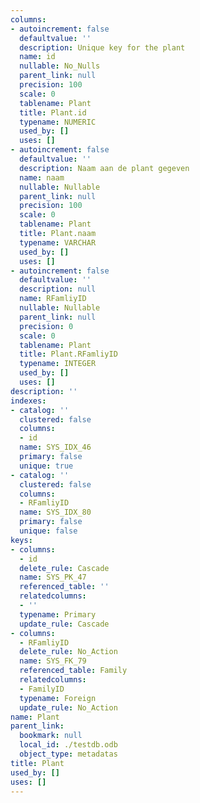 ```yaml
---
columns:
- autoincrement: false
  defaultvalue: ''
  description: Unique key for the plant
  name: id
  nullable: No_Nulls
  parent_link: null
  precision: 100
  scale: 0
  tablename: Plant
  title: Plant.id
  typename: NUMERIC
  used_by: []
  uses: []
- autoincrement: false
  defaultvalue: ''
  description: Naam aan de plant gegeven
  name: naam
  nullable: Nullable
  parent_link: null
  precision: 100
  scale: 0
  tablename: Plant
  title: Plant.naam
  typename: VARCHAR
  used_by: []
  uses: []
- autoincrement: false
  defaultvalue: ''
  description: null
  name: RFamliyID
  nullable: Nullable
  parent_link: null
  precision: 0
  scale: 0
  tablename: Plant
  title: Plant.RFamliyID
  typename: INTEGER
  used_by: []
  uses: []
description: ''
indexes:
- catalog: ''
  clustered: false
  columns:
  - id
  name: SYS_IDX_46
  primary: false
  unique: true
- catalog: ''
  clustered: false
  columns:
  - RFamliyID
  name: SYS_IDX_80
  primary: false
  unique: false
keys:
- columns:
  - id
  delete_rule: Cascade
  name: SYS_PK_47
  referenced_table: ''
  relatedcolumns:
  - ''
  typename: Primary
  update_rule: Cascade
- columns:
  - RFamliyID
  delete_rule: No_Action
  name: SYS_FK_79
  referenced_table: Family
  relatedcolumns:
  - FamilyID
  typename: Foreign
  update_rule: No_Action
name: Plant
parent_link:
  bookmark: null
  local_id: ./testdb.odb
  object_type: metadatas
title: Plant
used_by: []
uses: []
---
```

